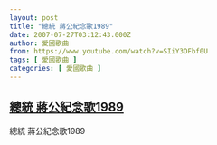 ```yaml
---
layout: post
title: "總統 蔣公紀念歌1989"
date: 2007-07-27T03:12:43.000Z
author: 愛國歌曲
from: https://www.youtube.com/watch?v=SIiY3OFbf0U
tags: [ 愛國歌曲 ]
categories: [ 愛國歌曲 ]
---
```

<!--1185505963000-->
[總統 蔣公紀念歌1989](https://www.youtube.com/watch?v=SIiY3OFbf0U)
------

<div>
總統 蔣公紀念歌1989
</div>
